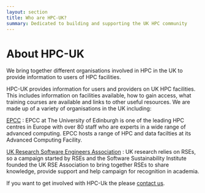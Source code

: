 ```yaml
---
layout: section
title: Who are HPC-UK?
summary: Dedicated to building and supporting the UK HPC community
---
```


About HPC-UK
============

We bring together different organisations involved in HPC in the UK
to provide information to users of HPC facilities.

HPC-UK provides information for users and providers on UK HPC facilities.
This includes information on facilities available, how to gain access, what
training courses are available and links to other useful resources. We are
made up of a variety of organisations in the UK including:

[EPCC](http://www.epcc.ed.ac.uk)
: EPCC at The University of Edinburgh is one of the leading HPC centres
in Europe with over 80 staff who are experts in a wide range of 
advanced computing. EPCC hosts a range of HPC and data facilties at
its Advanced Computing Facility.

[UK Research Software Engineers Association](http://www.rse.ac.uk)
:  UK research relies on RSEs, so a campaign started by RSEs and the
Software Sustainability Institute founded the UK RSE Association to bring
together RSEs to share knowledge, provide support and help campaign for
recognition in academia.

If you want to get involved with HPC-Uk the please [contact us](../contact/).
